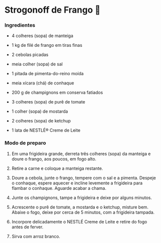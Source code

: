 # Strogonoff de Frango :chicken:

### Ingredientes

- 4 colheres (sopa) de manteiga 

- 1 kg de filé de frango em tiras finas 

- 2 cebolas picadas 

- meia colher (sopa) de sal 

- 1 pitada de pimenta-do-reino moída 

- meia xícara (chá) de conhaque 

- 200 g de champignons em conserva fatiados 

- 3 colheres (sopa) de purê de tomate 

- 1 colher (sopa) de mostarda 

- 2 colheres (sopa) de ketchup 

- 1 lata de NESTLÉ® Creme de Leite 



### Modo de preparo

1. Em uma frigideira grande, derreta três colheres (sopa) da manteiga e doure o frango, aos poucos, em fogo alto. 

2. Retire a carne e coloque a manteiga restante. 

3. Doure a cebola, junte o frango, tempere com o sal e a  pimenta. Despeje o conhaque, espere aquecer e incline levemente a  frigideira para flambar o conhaque. Aguarde acabar a chama.

4. Junte os champignons, tampe a frigideira e deixe por alguns minutos. 

5. Acrescente o purê de tomate, a mostarda e o ketchup,  misture bem. Abaixe o fogo, deixe por cerca de 5 minutos, com a  frigideira tampada. 

6. Incorpore delicadamente o NESTLÉ Creme de Leite e retire do fogo antes de ferver.

7. Sirva com arroz branco.









